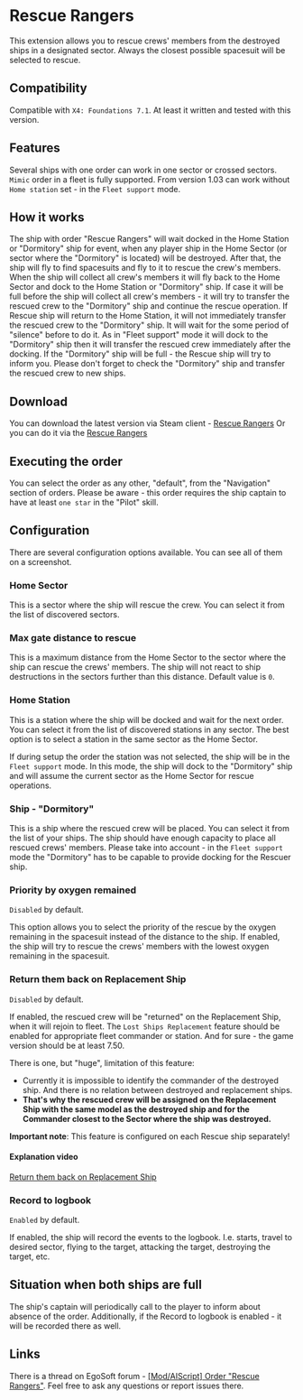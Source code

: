 # Rescue Rangers

This extension allows you to rescue crews' members from the destroyed ships in a designated sector.
Always the closest possible spacesuit will be selected to rescue.

## Compatibility

Compatible with `X4: Foundations 7.1`. At least it written and tested with this version.

## Features

Several ships with one order can work in one sector or crossed sectors.
`Mimic` order in a fleet is fully supported.
From version 1.03 can work without `Home station` set - in the `Fleet support` mode.

## How it works

The ship with order "Rescue Rangers" will wait docked in the Home Station or "Dormitory" ship for event, when any player ship in the Home Sector (or sector where the "Dormitory" is located) will be destroyed. After that, the ship will fly to find spacesuits and fly to it to rescue the crew's members.
When the ship will collect all crew's members it will fly back to the Home Sector and dock to the Home Station or "Dormitory" ship.
If case it will be full before the ship will collect all crew's members - it will try to transfer the rescued crew to the "Dormitory" ship and continue the rescue operation.
If Rescue ship will return to the Home Station, it will not immediately transfer the rescued crew to the "Dormitory" ship. It will wait for the some period of "silence" before to do it.
As in "Fleet support" mode it will dock to the "Dormitory" ship then it will transfer the rescued crew immediately after the docking.
If the "Dormitory" ship will be full - the Rescue ship will try to inform you.
Please don't forget to check the "Dormitory" ship and transfer the rescued crew to new ships.

## Download

You can download the latest version via Steam client - [Rescue Rangers](https://steamcommunity.com/sharedfiles/filedetails/?id=3385833966)
Or you can do it via the [Rescue Rangers](https://www.nexusmods.com/x4foundations/mods/1571)

## Executing the order

You can select the order as any other, "default", from the "Navigation" section of  orders.
Please be aware - this order requires the ship captain to have at least `one star` in the "Pilot" skill.

## Configuration

There are several configuration options available. You can see all of them on a screenshot.

### Home Sector

This is a sector where the ship will rescue the crew. You can select it from the list of discovered sectors.

### Max gate distance to rescue

This is a maximum distance from the Home Sector to the sector where the ship can rescue the crews' members. The ship will not react to ship destructions in the sectors further than this distance.
Default value is `0`.

### Home Station

This is a station where the ship will be docked and wait for the next order. You can select it from the list of discovered stations in any sector.
The best option is to select a station in the same sector as the Home Sector.

If during setup the order the station was not selected, the ship will be in the `Fleet support` mode. In this mode, the ship will dock to the "Dormitory" ship and will assume the current sector as the Home Sector for rescue operations.

### Ship - "Dormitory"

This is a ship where the rescued crew will be placed. You can select it from the list of your ships. The ship should have enough capacity to place all rescued crews' members.
Please take into account - in the `Fleet support` mode the "Dormitory" has to be capable to provide docking for the Rescuer ship.

### Priority by oxygen remained

`Disabled` by default.

This option allows you to select the priority of the rescue by the oxygen remaining in the spacesuit instead of the distance to the ship. If enabled, the ship will try to rescue the crews' members with the lowest oxygen remaining in the spacesuit.

### Return them back on Replacement Ship

`Disabled` by default.

If enabled, the rescued crew will be "returned" on the Replacement Ship, when it will rejoin to fleet.
The `Lost Ships Replacement` feature should be enabled for appropriate fleet commander or station. And for sure - the game version should be at least 7.50.

There is one, but "huge", limitation of this feature:

- Currently it is impossible to identify the commander of the destroyed ship. And there is no relation between destroyed and replacement ships.
- **That's why the rescued crew will be assigned on the Replacement Ship with the same model as the destroyed ship and for the Commander closest to the Sector where the ship was destroyed.**

**Important note**: This feature is configured on each Rescue ship separately!

#### Explanation video

[Return them back on Replacement Ship](https://youtube.com/watch?v=OaU6-RikfnI)

### Record to logbook

`Enabled` by default.

If enabled, the ship will record the events to the logbook. I.e. starts, travel to desired sector, flying to the target, attacking the target, destroying the target, etc.

## Situation when both ships are full

The ship's captain will periodically call to the player to inform about absence of the order. Additionally, if the Record to logbook is enabled - it will be recorded there as well.

## Links

There is a thread on EgoSoft forum - [[Mod/AIScript] Order "Rescue Rangers"](https://forum.egosoft.com/viewtopic.php?p=5260786). Feel free to ask any questions or report issues there.
